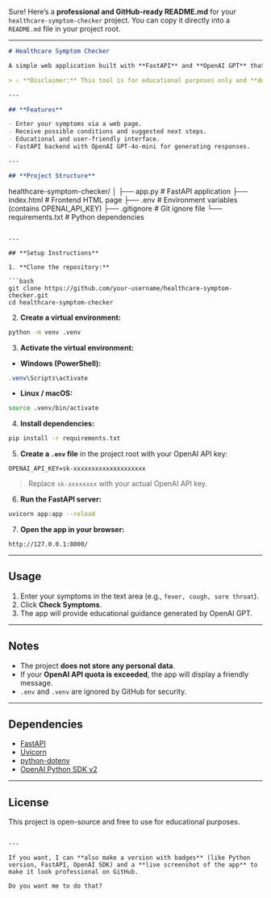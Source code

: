 Sure! Here’s a **professional and GitHub-ready README.md** for your `healthcare-symptom-checker` project. You can copy it directly into a `README.md` file in your project root.

---

```markdown
# Healthcare Symptom Checker

A simple web application built with **FastAPI** and **OpenAI GPT** that provides **educational guidance** based on user-reported symptoms.  

> ⚠️ **Disclaimer:** This tool is for educational purposes only and **does not provide medical diagnoses**. Always consult a healthcare professional for medical advice.

---

## **Features**

- Enter your symptoms via a web page.  
- Receive possible conditions and suggested next steps.  
- Educational and user-friendly interface.  
- FastAPI backend with OpenAI GPT-4o-mini for generating responses.  

---

## **Project Structure**

```

healthcare-symptom-checker/
│
├── app.py           # FastAPI application
├── index.html       # Frontend HTML page
├── .env             # Environment variables (contains OPENAI_API_KEY)
├── .gitignore       # Git ignore file
└── requirements.txt # Python dependencies

````

---

## **Setup Instructions**

1. **Clone the repository:**

```bash
git clone https://github.com/your-username/healthcare-symptom-checker.git
cd healthcare-symptom-checker
````

2. **Create a virtual environment:**

```bash
python -m venv .venv
```

3. **Activate the virtual environment:**

* **Windows (PowerShell):**

```powershell
.venv\Scripts\activate
```

* **Linux / macOS:**

```bash
source .venv/bin/activate
```

4. **Install dependencies:**

```bash
pip install -r requirements.txt
```

5. **Create a `.env` file** in the project root with your OpenAI API key:

```
OPENAI_API_KEY=sk-xxxxxxxxxxxxxxxxxxxx
```

> Replace `sk-xxxxxxxx` with your actual OpenAI API key.

6. **Run the FastAPI server:**

```bash
uvicorn app:app --reload
```

7. **Open the app in your browser:**

```
http://127.0.0.1:8000/
```

---

## **Usage**

1. Enter your symptoms in the text area (e.g., `fever, cough, sore throat`).
2. Click **Check Symptoms**.
3. The app will provide educational guidance generated by OpenAI GPT.

---

## **Notes**

* The project **does not store any personal data**.
* If your **OpenAI API quota is exceeded**, the app will display a friendly message.
* `.env` and `.venv` are ignored by GitHub for security.

---

## **Dependencies**

* [FastAPI](https://fastapi.tiangolo.com/)
* [Uvicorn](https://www.uvicorn.org/)
* [python-dotenv](https://pypi.org/project/python-dotenv/)
* [OpenAI Python SDK v2](https://pypi.org/project/openai/)

---

## **License**

This project is open-source and free to use for educational purposes.

```

---

If you want, I can **also make a version with badges** (like Python version, FastAPI, OpenAI SDK) and a **live screenshot of the app** to make it look professional on GitHub.  

Do you want me to do that?
```
